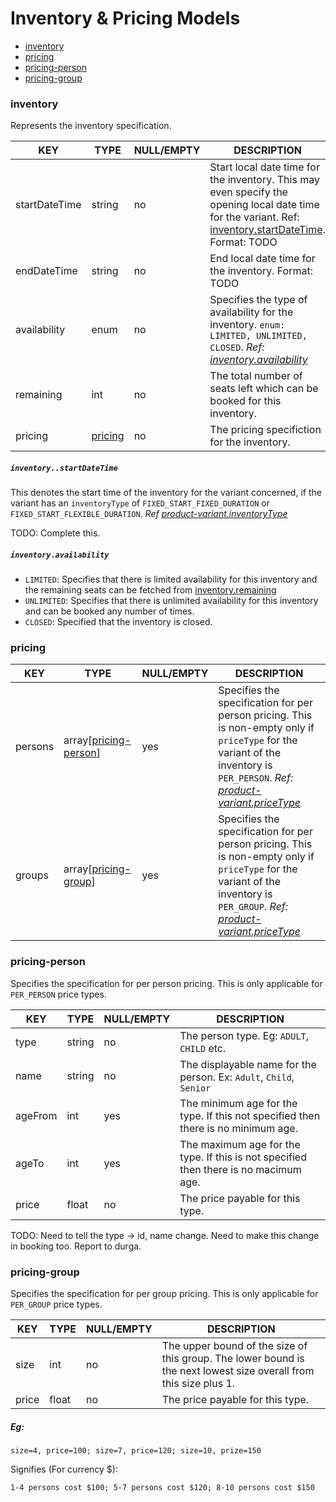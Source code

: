 # Inventory & Pricing Models

* [inventory](#inventory)
* [pricing](#pricing)
* [pricing-person](#pricing-person)
* [pricing-group](#pricing-group)

### inventory

Represents the inventory specification.

KEY | TYPE | NULL/EMPTY | DESCRIPTION
--- | --- | --- | ---
startDateTime | string | no | Start local date time for the inventory. This may even specify the opening local date time for the variant. Ref: [inventory.startDateTime](#inventory--startDateTime). Format: TODO
endDateTime | string | no | End local date time for the inventory. Format: TODO
availability | enum | no | Specifies the type of availability for the inventory. `enum: LIMITED, UNLIMITED, CLOSED`. *Ref: [inventory.availability](#inventory--availability)*
remaining | int | no | The total number of seats left which can be booked for this inventory.
pricing | [pricing](#pricing) | no | The pricing specifiction for the inventory.

##### <a name="inventory--startDateTime"></a>`inventory..startDateTime`

This denotes the start time of the inventory for the variant concerned, if the variant has an `inventoryType` of `FIXED_START_FIXED_DURATION` or `FIXED_START_FLEXIBLE_DURATION`. *Ref [product-variant.inventoryType](product-models.md#)*

TODO: Complete this.

##### <a name="inventory--availability"></a>`inventory.availability`

* `LIMITED`: Specifies that there is limited availability for this inventory and the remaining seats can be fetched from [inventory.remaining](#inventory)
* `UNLIMITED`: Specifies that there is unlimited availability for this inventory and can be booked any number of times.
* `CLOSED`: Specified that the inventory is closed.

### pricing

KEY | TYPE | NULL/EMPTY | DESCRIPTION
--- | --- | --- | ---
persons | array[[pricing-person](#pricing-person)] | yes | Specifies the specification for per person pricing. This is non-empty only if `priceType` for the variant of the inventory is `PER_PERSON`. *Ref: [product-variant.priceType](product-models.md#product-variant)*
groups | array[[pricing-group](#pricing-group)] | yes | Specifies the specification for per person pricing. This is non-empty only if `priceType` for the variant of the inventory is `PER_GROUP`. *Ref: [product-variant.priceType](product-models.md#product-variant)*

### pricing-person

Specifies the specification for per person pricing. This is only applicable for `PER_PERSON` price types.

KEY | TYPE | NULL/EMPTY | DESCRIPTION
--- | --- | --- | ---
type | string | no | The person type. Eg: `ADULT`, `CHILD` etc.
name | string | no | The displayable name for the person. Ex: `Adult`, `Child`, `Senior`
ageFrom | int | yes | The minimum age for the type. If this not specified then there is no minimum age.
ageTo | int | yes | The maximum age for the type. If this is not specified then there is no macimum age.
price | float | no | The price payable for this type.

TODO: Need to tell the type -> id, name change. Need to make this change in booking too. Report to durga.

### pricing-group

Specifies the specification for per group pricing. This is only applicable for `PER_GROUP` price types.

KEY | TYPE | NULL/EMPTY | DESCRIPTION
--- | --- | --- | ---
size | int | no | The upper bound of the size of this group. The lower bound is the next lowest size overall from this size plus 1.
price | float | no | The price payable for this type.

##### Eg:

`size=4, price=100; size=7, price=120; size=10, prize=150`

Signifies (For currency $):

`1-4 persons cost $100; 5-7 persons cost $120; 8-10 persons cost $150`
